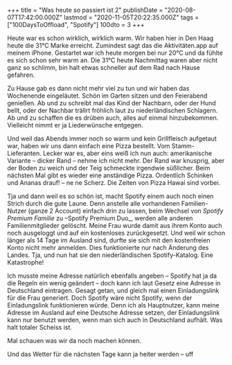 +++
title = "Was heute so passiert ist 2"
publishDate = "2020-08-07T17:42:00.000Z"
lastmod  = "2020-11-05T20:22:35.000Z"
tags = ["100DaysToOffload", "Spotify"]
100dto = 3
+++

Heute war es schon wirklich, wirklich warm. Wir haben hier in Den Haag heute die 31°C Marke erreicht. Zumindest sagt das die Aktivitäten.app auf meinem iPhone. Gestartet war ich heute morgen bei nur 20°C und da fühlte es sich schon sehr warm an. Die 31°C heute Nachmittag waren aber nicht ganz so schlimm, bin halt etwas schneller auf dem Rad nach Hause gefahren.

Zu Hause gab es dann nicht mehr viel zu tun und wir haben das Wochenende eingeläutet. Schön im Garten sitzen und den Feierabend genießen. Ab und zu schreibt mal das Kind der Nachbarn, oder der Hund bellt, oder der Nachbar trällrt fröhlich laut zu niederländischen Schlagern. Ab und zu schaffen die es drüben auch, alles auf einmal hinzubekommen. Vielleicht nimmt er ja Liederwünsche entgegen.

Und weil das Abends immer noch so warm und kein Grillfleisch aufgetaut war, haben wir uns dann einfach eine Pizza bestellt. Vom Stamm-Lieferanten. Lecker war es, aber eins weiß ich nun auch: amerikanische Variante – dicker Rand – nehme ich nicht mehr. Der Rand war knusprig, aber der Boden zu weich und der Teig schmeckte irgendwie süßlicher. Beim nächsten Mal gibt es wieder eine anständige Pizza. Ordentlich Schinken und Ananas drauf! – ne ne Scherz. Die Zeiten von Pizza Hawai sind vorbei.

Tja und dann weil es so schön ist, macht Spotify einem auch noch einen Strich durch die gute Laune. Denn anstelle alle vorhandenen Familien-Nutzer (ganze 2 Account) einfach drin zu lassen, beim Wechsel von *Spotify Premium Familie* zu –Spotify Premium Duo_, werden alle anderen Familienmitglieder gelöscht. Meine Frau wurde damit aus ihrem Konto auch noch ausgeloggt und auf ein kostenloses zurückgesetzt. Und weil wir schon länger als 14 Tage im Ausland sind, durfte sie sich mit den kostenfreien Konto nicht mehr anmelden. Dies funktionierte nur nach Änderung des Landes. Tja, und nun hat sie den niederländischen Spotify-Katalog. Eine Katastrophe!

Ich musste meine Adresse natürlich ebenfalls angeben – Spotify hat ja da die Regeln ein wenig geändert – doch kann ich laut Gesetz eine Adresse in Deutschland eintragen. Gesagt getan, und gleich mal einen Einladungslink für die Frau generiert. Doch Spotify wäre nicht Spotify, wenn der Einladungslink funktionieren würde. Denn ich als Hauptnutzer, kann meine Adresse im Ausland auf eine Deutsche Adresse setzen, der Einladungslink kann nur benutzt werden, wenn man sich auch in Deutschland aufhält. Was halt totaler Scheiss ist.

Mal schauen was wir da noch machen können.

Und das Wetter für die nächsten Tage kann ja heiter werden – uff
